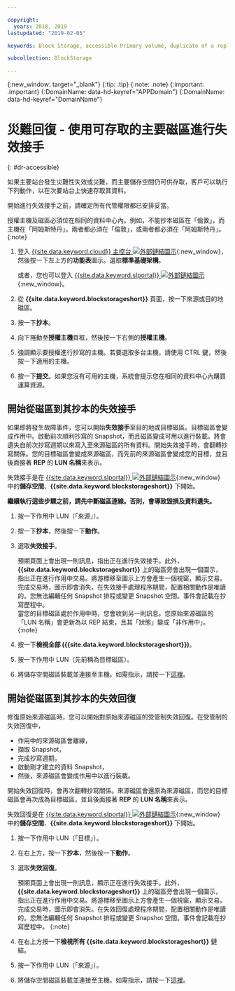 ```yaml
---

copyright:
  years: 2018, 2019
lastupdated: "2019-02-05"

keywords: Block Storage, accessible Primary volume, duplicate of a replica volume, Disaster Recovery, volume duplication, replication, failover, failback

subcollection: BlockStorage

---
```

{:new_window: target="_blank"}
{:tip: .tip}
{:note: .note}
{:important: .important}
{:DomainName: data-hd-keyref="APPDomain"}
{:DomainName: data-hd-keyref="DomainName"}

# 災難回復 - 使用可存取的主要磁區進行失效接手
{: #dr-accessible}

如果主要站台發生災難性失效或災難，而主要儲存空間仍可供存取，客戶可以執行下列動作，以在次要站台上快速存取其資料。

開始進行失效接手之前，請確定所有代管權限都已安排妥當。

授權主機及磁區必須位在相同的資料中心內。例如，不能抄本磁區在「倫敦」，而主機在「阿姆斯特丹」。兩者都必須在「倫敦」，或兩者都必須在「阿姆斯特丹」。
{:note}

1. 登入 [{{site.data.keyword.cloud}} 主控台 ![外部鏈結圖示](../../icons/launch-glyph.svg "外部鏈結圖示")](https://{DomainName}/catalog/){:new_window}，然後按一下左上方的**功能表**圖示。選取**標準基礎架構**。

   或者，您也可以登入 [{{site.data.keyword.slportal}} ![外部鏈結圖示](../../icons/launch-glyph.svg "外部鏈結圖示")](https://control.softlayer.com/){:new_window}。
2. 從 **{{site.data.keyword.blockstorageshort}}** 頁面，按一下來源或目的地磁區。
3. 按一下**抄本**。
4. 向下捲動至**授權主機**頁框，然後按一下右側的**授權主機**。
5. 強調顯示要授權進行抄寫的主機。若要選取多台主機，請使用 CTRL 鍵，然後按一下適用的主機。
6. 按一下**提交**。如果您沒有可用的主機，系統會提示您在相同的資料中心內購買運算資源。


## 開始從磁區到其抄本的失效接手

如果即將發生故障事件，您可以開始**失效接手**至目的地或目標磁區。目標磁區會變成作用中。啟動前次順利抄寫的 Snapshot，而且磁區變成可用以進行裝載。將會遺失自前次抄寫週期以來寫入至來源磁區的所有資料。開始失效接手時，會翻轉抄寫關係。您的目標磁區會變成來源磁區，而先前的來源磁區會變成您的目標，並且後面接著 **REP** 的 **LUN 名稱**來表示。

失效接手是在 [{{site.data.keyword.slportal}} ![外部鏈結圖示](../../icons/launch-glyph.svg "外部鏈結圖示")](https://control.softlayer.com/){:new_window} 中的**儲存空間**、**{{site.data.keyword.blockstorageshort}}** 下開始。

**繼續執行這些步驟之前，請先中斷磁區連線。否則，會導致毀損及資料遺失。**

1. 按一下作用中 LUN（「來源」）。
2. 按一下**抄本**，然後按一下**動作**。
3. 選取**失效接手**。

   預期頁面上會出現一則訊息，指出正在進行失效接手。此外，**{{site.data.keyword.blockstorageshort}}** 上的磁區旁會出現一個圖示，指出正在進行作用中交易。將游標移至圖示上方會產生一個視窗，顯示交易。完成交易時，圖示即會消失。在失效接手處理程序期間，配置相關動作是唯讀的。您無法編輯任何 Snapshot 排程或變更 Snapshot 空間。事件會記載在抄寫歷程中。<br/> 當您的目標磁區處於作用中時，您會收到另一則訊息。您原始來源磁區的「LUN 名稱」會更新為以 REP 結束，且其「狀態」變成「非作用中」。
   {:note}
4. 按一下**檢視全部 ({{site.data.keyword.blockstorageshort}})**。
5. 按一下作用中 LUN（先前稱為目標磁區）。
6. 將儲存空間磁區裝載並連接至主機。如需指示，請按一下[這裡](/docs/infrastructure/BlockStorage?topic=BlockStorage-orderingthroughConsole)。


## 開始從磁區到其抄本的失效回復

修復原始來源磁區時，您可以開始對原始來源磁區的受管制失效回復。在受管制的失效回復中，

- 作用中的來源磁區會離線，
- 擷取 Snapshot，
- 完成抄寫週期，
- 啟動剛才建立的資料 Snapshot，
- 然後，來源磁區會變成作用中以進行裝載。

開始失效回復時，會再次翻轉抄寫關係。來源磁區會還原為來源磁區，而您的目標磁區會再次成為目標磁區，並且後面接著 **REP** 的 **LUN 名稱**來表示。

失效回復是在 [{{site.data.keyword.slportal}} ![外部鏈結圖示](../../icons/launch-glyph.svg "外部鏈結圖示")](https://control.softlayer.com/){:new_window} 中的**儲存空間**、**{{site.data.keyword.blockstorageshort}}** 下開始。

1. 按一下作用中 LUN（「目標」）。
2. 在右上方，按一下**抄本**，然後按一下**動作**。
3. 選取**失效回復**。
   

   預期頁面上會出現一則訊息，顯示正在進行失效接手。此外，**{{site.data.keyword.blockstorageshort}}** 上的磁區旁會出現一個圖示，指出正在進行作用中交易。將游標移至圖示上方會產生一個視窗，顯示交易。完成交易時，圖示即會消失。在失效回復處理程序期間，配置相關動作是唯讀的。您無法編輯任何 Snapshot 排程或變更 Snapshot 空間。事件會記載在抄寫歷程中。
   {:note}
4. 在右上方按一下**檢視所有 {{site.data.keyword.blockstorageshort}}** 鏈結。
5. 按一下作用中 LUN（「來源」）。
6. 將儲存空間磁區裝載並連接至主機。如需指示，請按一下[這裡](/docs/infrastructure/BlockStorage?topic=BlockStorage-orderingthroughConsole)。

